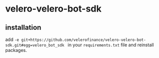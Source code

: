 # velero-velero-bot-sdk


## installation
add `-e git+https://github.com/velerofinance/velero-velero-bot-sdk.git#egg=velero_bot_sdk
` in your `requirements.txt` file and reinstall packages.


